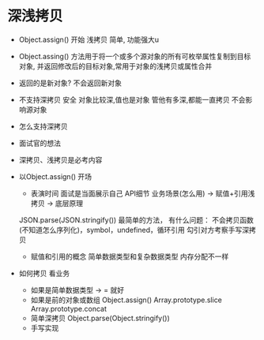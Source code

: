 # 深浅拷贝
- Object.assign() 开始
    浅拷贝 简单, 功能强大u
- Object.assing() 方法用于将一个或多个源对象的所有可枚举属性复制到目标对象,
并返回修改后的目标对象,常用于对象的浅拷贝或属性合并
- 返回的是新对象?
    不会返回新对象
- 不支持深拷贝
    安全 对象比较深,值也是对象 管他有多深,都能一直拷贝 不会影响源对象
- 怎么支持深拷贝

- 面试官的想法
- 深拷贝、浅拷贝是必考内容
- 以Object.assign() 开场
    - 表演时间 面试是当面展示自己
    API细节 业务场景(怎么用) -> 赋值+引用浅拷贝 -> 底层原理

    JSON.parse(JSON.stringify()) 最简单的方法， 有什么问题：
    不会拷贝函数(不知道怎么序列化)，symbol，undefined，循环引用
    勾引对方考察手写深拷贝
    - 赋值和引用的概念
        简单数据类型和复杂数据类型 内存分配不一样
- 如何拷贝 看业务
    - 如果是简单数据类型 -> = 就好
    - 如果是前的对象或数组
        Object.assign()
        Array.prototype.slice
        Array.prototype.concat
    - 简单深拷贝 Object.parse(Object.stringify())
    - 手写实现
